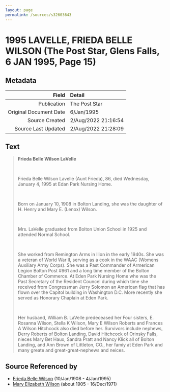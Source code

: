 ```yaml
---
layout: page
permalink: /sources/s32603643
---
```


# 1995 LAVELLE, FRIEDA BELLE WILSON (The Post Star, Glens Falls, 6 JAN 1995, Page 15)

## Metadata

Field | Detail
---:|:---
Publication | The Post Star
Original Document Date | 6/Jan/1995
Source Created | 2/Aug/2022 21:16:54
Source Last Updated | 2/Aug/2022 21:28:09

## Text

> **Frieda Belle Wilson LaVelle**
>
> <br/>
>
> Frieda Belle Wilson Lavelle (Aunt Frieda), 86, died Wednesday, January 4, 1995 at Edan Park Nursing Home.
>
> <br/>
>
> Born on January 10, 1908 in Bolton Landing, she was the daughter of H. Henry and Mary E. (Lenox) Wilson.
>
> <br/>
>
> Mrs. LaVelle graduated from Bolton Union School in 1925 and attended Normal School.
>
> <br/>
>
> She worked from Remington Arms in Ilion in the early 1940s. She was a veteran of World War II, serving as a cook in the WAAC (Womens Auxiliary Army Corps). She was a Past Commander of Armerican Legion Bolton Post #961 and a long time member of the Bolton Chamber of Commerce. At Eden Park Nursing Home whe was the Past Secretary of the Resident Councel during which time she received from Congressman Jerry Solomon an American flag that has flown over the Capitol building in Washington D.C. More recently she served as Honorary Chaplain at Eden Park.
>
> <br/>
>
> Her husband, William B. LaVelle predeceased her Four sisters, E. Rosanna Wilson, Stella K Wilson, Mary E Wilson Roberts and Frances A Wilson Hitchcock also died before her. Survivors include nephews, Derry Roberts of Bolton Landing, David Hitchcock of Orinsky Falls, nieces Mary Bet Haux, Sandra Pratt and Nancy Klick all of Bolton Landing, and Ann Brown of Littleton, CO., her famiy at Eden Park and many greate and great-great-nephews and neices.
>

## Source Referenced by

* [Frieda Belle Wilson](../people/@66883950@-frieda-belle-wilson-b1908-1-10-d1995-1-4.md) (10/Jan/1908 - 4/Jan/1995)
* [Mary Elizabeth Wilson](../people/@99819804@-mary-elizabeth-wilson-b1905-d1971-12-16.md) (about 1905 - 16/Dec/1971)
